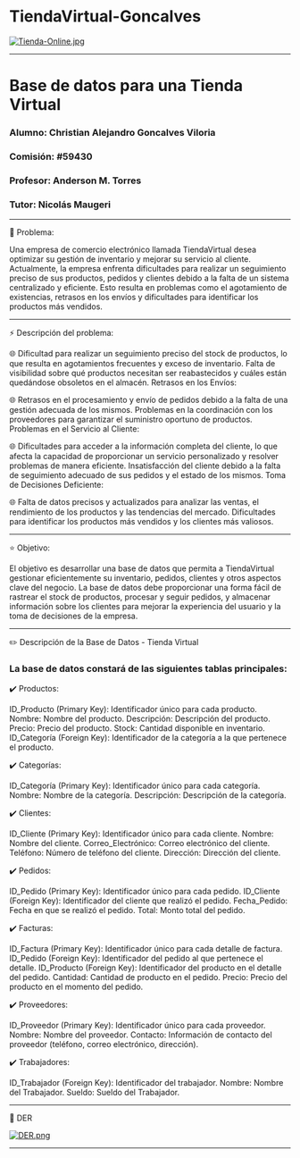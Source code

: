 # TiendaVirtual-Goncalves

[![Tienda-Online.jpg](https://i.postimg.cc/GpSGQpY5/Tienda-Online.jpg)](https://postimg.cc/4KVY4sW6)



---

# Base de datos para una Tienda Virtual

### Alumno: Christian Alejandro Goncalves Viloria

### Comisión: #59430

### Profesor: Anderson M. Torres

### Tutor: Nicolás Maugeri

---  

🌱 Problema: 

Una empresa de comercio electrónico llamada TiendaVirtual desea optimizar su gestión de inventario y mejorar su servicio al cliente. Actualmente, la empresa enfrenta dificultades para realizar un seguimiento preciso de sus productos, pedidos y clientes debido a la falta de un sistema centralizado y eficiente. Esto resulta en problemas como el agotamiento de existencias, retrasos en los envíos y dificultades para identificar los productos más vendidos.

---

⚡ Descripción del problema:

🌐 Dificultad para realizar un seguimiento preciso del stock de productos, lo que resulta en agotamientos frecuentes y exceso de inventario.
Falta de visibilidad sobre qué productos necesitan ser reabastecidos y cuáles están quedándose obsoletos en el almacén.
Retrasos en los Envíos:

🌐 Retrasos en el procesamiento y envío de pedidos debido a la falta de una gestión adecuada de los mismos.
Problemas en la coordinación con los proveedores para garantizar el suministro oportuno de productos.
Problemas en el Servicio al Cliente:

🌐 Dificultades para acceder a la información completa del cliente, lo que afecta la capacidad de proporcionar un servicio personalizado y resolver problemas de manera eficiente.
Insatisfacción del cliente debido a la falta de seguimiento adecuado de sus pedidos y el estado de los mismos.
Toma de Decisiones Deficiente:

🌐 Falta de datos precisos y actualizados para analizar las ventas, el rendimiento de los productos y las tendencias del mercado.
Dificultades para identificar los productos más vendidos y los clientes más valiosos.

---

⭐ Objetivo:

El objetivo es desarrollar una base de datos que permita a TiendaVirtual gestionar eficientemente su inventario, pedidos, clientes y otros aspectos clave del negocio. La base de datos debe proporcionar una forma fácil de rastrear el stock de productos, procesar y seguir pedidos, y almacenar información sobre los clientes para mejorar la experiencia del usuario y la toma de decisiones de la empresa.

---

✏️ Descripción de la Base de Datos - Tienda Virtual

### La base de datos constará de las siguientes tablas principales:

✔️ Productos:

ID_Producto (Primary Key): Identificador único para cada producto.
Nombre: Nombre del producto.
Descripción: Descripción del producto.
Precio: Precio del producto.
Stock: Cantidad disponible en inventario.
ID_Categoría (Foreign Key): Identificador de la categoría a la que pertenece el producto.

✔️ Categorías:

ID_Categoría (Primary Key): Identificador único para cada categoría.
Nombre: Nombre de la categoría.
Descripción: Descripción de la categoría.

✔️ Clientes:

ID_Cliente (Primary Key): Identificador único para cada cliente.
Nombre: Nombre del cliente.
Correo_Electrónico: Correo electrónico del cliente.
Teléfono: Número de teléfono del cliente.
Dirección: Dirección del cliente.

✔️ Pedidos:

ID_Pedido (Primary Key): Identificador único para cada pedido.
ID_Cliente (Foreign Key): Identificador del cliente que realizó el pedido.
Fecha_Pedido: Fecha en que se realizó el pedido.
Total: Monto total del pedido.

✔️ Facturas:

ID_Factura (Primary Key): Identificador único para cada detalle de factura.
ID_Pedido (Foreign Key): Identificador del pedido al que pertenece el detalle.
ID_Producto (Foreign Key): Identificador del producto en el detalle del pedido.
Cantidad: Cantidad de producto en el pedido.
Precio: Precio del producto en el momento del pedido.

✔️ Proveedores:

ID_Proveedor (Primary Key): Identificador único para cada proveedor.
Nombre: Nombre del proveedor.
Contacto: Información de contacto del proveedor (teléfono, correo electrónico, dirección).

✔️ Trabajadores:

ID_Trabajador (Foreign Key): Identificador del trabajador.
Nombre:  Nombre del Trabajador.
Sueldo: Sueldo del Trabajador.

---

🌴 DER 

[![DER.png](https://i.postimg.cc/gJVsQtmR/DER.png)](https://postimg.cc/r0p5tJdF)

---
